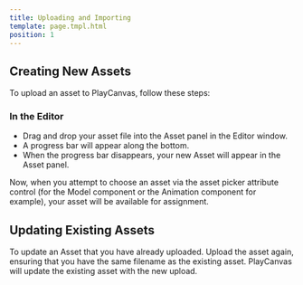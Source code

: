 ```yaml
---
title: Uploading and Importing
template: page.tmpl.html
position: 1
---
```


## Creating New Assets

To upload an asset to PlayCanvas, follow these steps:

### In the Editor

* Drag and drop your asset file into the Asset panel in the Editor window.
* A progress bar will appear along the bottom.
* When the progress bar disappears, your new Asset will appear in the Asset panel.

Now, when you attempt to choose an asset via the asset picker attribute control (for the Model component or the Animation component for example), your asset will be available for assignment.

## Updating Existing Assets

To update an Asset that you have already uploaded. Upload the asset again, ensuring that you have the same filename as the existing asset. PlayCanvas will update the existing asset with the new upload.
